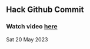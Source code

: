 
 ## Hack Github Commit 
 ### Watch video <a href="https://www.youtube.com">here</a> 
 Sat 20 May 2023 

